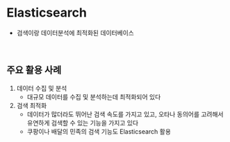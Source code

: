 # Elasticsearch
- 검색이랑 데이터분석에 최적화된 데이터베이스

<br>

## 주요 활용 사례
1. 데이터 수집 및 분석
    - 대규모 데이터를 수집 및 분석하는데 최적화되어 있다
2. 검색 최적화
    - 데이터가 많더라도 뛰어난 검색 속도를 가지고 있고, 오타나 동의어를 고려해서 유연하게 검색할 수 있는 기능을 가지고 있다
    - 쿠팡이나 배달의 민족의 검색 기능도 Elasticsearch 활용
    

